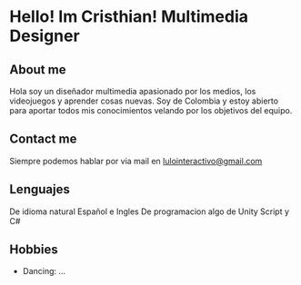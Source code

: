 # Hello! Im Cristhian! Multimedia Designer

## About me
Hola soy un diseñador multimedia apasionado por los medios, los videojuegos y aprender cosas nuevas. Soy de Colombia y estoy abierto para aportar todos mis conocimientos velando por los objetivos del equipo.

## Contact me
Siempre podemos hablar por via mail en lulointeractivo@gmail.com

## Lenguajes
De idioma natural Español e Ingles
De programacion algo de Unity Script y C#

## Hobbies
- Dancing: ...